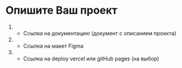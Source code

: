 # Опишите Ваш проект
1) - Ссылка на документацию (документ с описанием проекта)
2) - Ссылка на макет Figma
3) - Ссылка на deploy vercel или gitHub pages (на выбор)